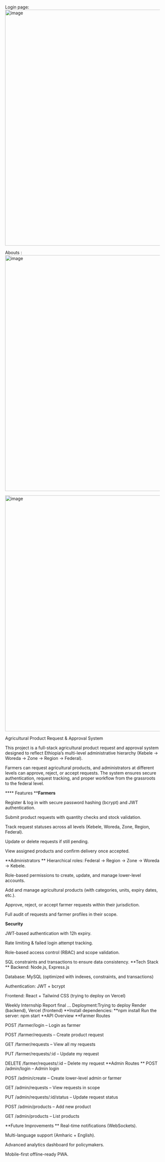 
Login page: <img width="1366" height="768" alt="image" src="https://github.com/user-attachments/assets/255b8c9c-edec-4a2b-a1cc-11e5c7023b48" />

Abouts : <img width="1366" height="768" alt="image" src="https://github.com/user-attachments/assets/c38e5067-bffa-4792-ab29-1caf6b4fbfd0" />

 <img width="1366" height="768" alt="image" src="https://github.com/user-attachments/assets/67c8a216-93f2-4630-bce6-0173a667bb96" />


Agricultural Product Request & Approval System

This project is a full-stack agricultural product request and approval system designed to reflect Ethiopia’s multi-level administrative hierarchy (Kebele → Woreda → Zone → Region → Federal).

Farmers can request agricultural products, and administrators at different levels can approve, reject, or accept requests. The system ensures secure authentication, request tracking, and proper workflow from the grassroots to the federal level.



**** Features
****Farmers**

Register & log in with secure password hashing (bcrypt) and JWT authentication.

Submit product requests with quantity checks and stock validation.

Track request statuses across all levels (Kebele, Woreda, Zone, Region, Federal).

Update or delete requests if still pending.

View assigned products and confirm delivery once accepted.

**Administrators
**
Hierarchical roles: Federal → Region → Zone → Woreda → Kebele.

Role-based permissions to create, update, and manage lower-level accounts.

Add and manage agricultural products (with categories, units, expiry dates, etc.).

Approve, reject, or accept farmer requests within their jurisdiction.

Full audit of requests and farmer profiles in their scope.

 **Security**

JWT-based authentication with 12h expiry.

Rate limiting & failed login attempt tracking.

Role-based access control (RBAC) and scope validation.

SQL constraints and transactions to ensure data consistency.
**Tech Stack
**
Backend: Node.js, Express.js

Database: MySQL (optimized with indexes, constraints, and transactions)

Authentication: JWT + bcrypt

Frontend: React + Tailwind CSS (trying to deploy on Vercel)

Weekly Internship Report final …
Deployment:Trying to deploy Render (backend), Vercel (frontend)
**Install dependencies:
**npm install
Run the server:
npm start
**API Overview
**Farmer Routes

POST /farmer/login – Login as farmer

POST /farmer/requests – Create product request

GET /farmer/requests – View all my requests

PUT /farmer/requests/:id – Update my request

DELETE /farmer/requests/:id – Delete my request
**Admin Routes
**
POST /admin/login – Admin login

POST /admin/create – Create lower-level admin or farmer

GET /admin/requests – View requests in scope

PUT /admin/requests/:id/status – Update request status

POST /admin/products – Add new product

GET /admin/products – List products

**Future Improvements
**
Real-time notifications (WebSockets).

Multi-language support (Amharic + English).

Advanced analytics dashboard for policymakers.

Mobile-first offline-ready PWA.

